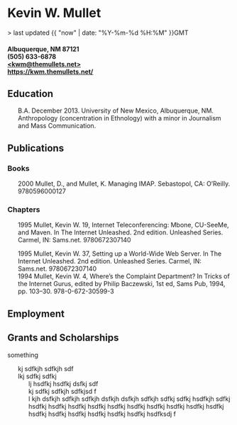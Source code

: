 <style>
  ul {
    list-style-type: none;
  }
  </style>

<h1>Kevin W. Mullet</h1>
> last updated {{ "now" | date: "%Y-%m-%d %H:%M" }}GMT
<h4>
Albuquerque, NM 87121<br>
(505) 633-6878<br>
<a href="mailto:kwm@themullets.net">&LT;kwm@themullets.net&GT;</a><br>
<a href="https://kwm.themullets.net/">https://kwm.themullets.net/</a>
</h4>

## Education
- B.A. December 2013. University of New Mexico, Albuquerque, NM. Anthropology (concentration in Ethnology) with a minor in Journalism and Mass Communication.
  
## Publications
### Books
- 2000 Mullet, D., and Mullet, K. Managing IMAP. Sebastopol, CA: O’Reilly. 9780596000127
### Chapters
- 1995 Mullet, Kevin W. 19, Internet Teleconferencing: Mbone, CU-SeeMe, and Maven. In The Internet Unleashed. 2nd edition. Unleashed Series. Carmel, IN: Sams.net. 9780672307140<p>
- 1995 Mullet, Kevin W. 37, Setting up a World-Wide Web Server. In The Internet Unleashed. 2nd edition. Unleashed Series. Carmel, IN: Sams.net. 9780672307140
- 1994 Mullet, Kevin W. 4, Where’s the Complaint Department? In Tricks of the Internet Gurus, edited by Philip Baczewski, 1st ed, Sams Pub, 1994, pp. 103–30. 978-0-672-30599-3


## Employment

## Grants and Scholarships





  something
  - kj sdfkjh sdfkjh sdf
  - lkj sdfkj sdfkj 
    - lj hsdfkj hsdfkj dsfkj sdf
    - kj sdfkj sdfkjh sdfkjsd f
    - l kjh dsfkjh sdfkjh sdfkjh dsfkjh dsfkjh sdfkjh sdfkj sdfkj hsdfkjh sdfkj hsdfkj hsdfkj hsdfkj hsdfkj hsdfkj hsdfkj hsdfkj hsdfkj hsdfkj hsdfkj hsdfkj hsdfkj hsdfkj hsdfkj hsdfkj hsdfkj hsdfksdj f
  
